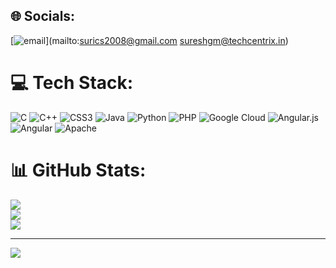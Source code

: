 
## 🌐 Socials:
[![email](https://img.shields.io/badge/Email-D14836?logo=gmail&logoColor=white)](mailto:surics2008@gmail.com sureshgm@techcentrix.in) 

# 💻 Tech Stack:
![C](https://img.shields.io/badge/c-%2300599C.svg?style=for-the-badge&logo=c&logoColor=white) ![C++](https://img.shields.io/badge/c++-%2300599C.svg?style=for-the-badge&logo=c%2B%2B&logoColor=white) ![CSS3](https://img.shields.io/badge/css3-%231572B6.svg?style=for-the-badge&logo=css3&logoColor=white) ![Java](https://img.shields.io/badge/java-%23ED8B00.svg?style=for-the-badge&logo=openjdk&logoColor=white) ![Python](https://img.shields.io/badge/python-3670A0?style=for-the-badge&logo=python&logoColor=ffdd54) ![PHP](https://img.shields.io/badge/php-%23777BB4.svg?style=for-the-badge&logo=php&logoColor=white) ![Google Cloud](https://img.shields.io/badge/GoogleCloud-%234285F4.svg?style=for-the-badge&logo=google-cloud&logoColor=white) ![Angular.js](https://img.shields.io/badge/angular.js-%23E23237.svg?style=for-the-badge&logo=angularjs&logoColor=white) ![Angular](https://img.shields.io/badge/angular-%23DD0031.svg?style=for-the-badge&logo=angular&logoColor=white) ![Apache](https://img.shields.io/badge/apache-%23D42029.svg?style=for-the-badge&logo=apache&logoColor=white)
# 📊 GitHub Stats:
![](https://github-readme-stats.vercel.app/api?username=SureshGMelligeri&theme=radical&hide_border=false&include_all_commits=true&count_private=true)<br/>
![](https://nirzak-streak-stats.vercel.app/?user=SureshGMelligeri&theme=radical&hide_border=false)<br/>
![](https://github-readme-stats.vercel.app/api/top-langs/?username=SureshGMelligeri&theme=radical&hide_border=false&include_all_commits=true&count_private=true&layout=compact)

---
[![](https://visitcount.itsvg.in/api?id=SureshGMelligeri&icon=0&color=0)](https://visitcount.itsvg.in)


